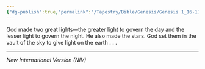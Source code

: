 ```yaml
---
{"dg-publish":true,"permalink":"/Tapestry/Bible/Genesis/Genesis 1_16-17/","title":"Genesis 1:16-17","hide":true,"tags":["bible-verse","bible-verse"],"dgHomeLink":true,"dgShowLocalGraph":true,"dgEnableSearch":true}
---
```


God made two great lights—the greater light to govern the day and the lesser light to govern the night. He also made the stars.  God set them in the vault of the sky to give light on the earth . . . 

---
*New International Version (NIV)*